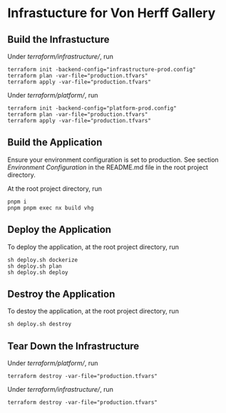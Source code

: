 # Infrastucture for Von Herff Gallery

## Build the Infrastucture

Under _terraform/infrastructure/_, run

```console
terraform init -backend-config="infrastructure-prod.config"
terraform plan -var-file="production.tfvars"
terraform apply -var-file="production.tfvars"
```

Under _terraform/platform/_, run

```console
terraform init -backend-config="platform-prod.config"
terraform plan -var-file="production.tfvars"
terraform apply -var-file="production.tfvars"
```

## Build the Application

Ensure your environment configuration is set to production. See section _Environment Configuration_ in the README.md file in the root project directory.

At the root project directory, run

```console
pnpm i
pnpm pnpm exec nx build vhg
```

## Deploy the Application

To deploy the application, at the root project directory, run

```console
sh deploy.sh dockerize
sh deploy.sh plan
sh deploy.sh deploy
```

## Destroy the Application

To destoy the application, at the root project directory, run

```console
sh deploy.sh destroy
```

## Tear Down the Infrastructure

Under _terraform/platform/_, run

```console
terraform destroy -var-file="production.tfvars"
```

Under _terraform/infrastructure/_, run

```console
terraform destroy -var-file="production.tfvars"
```